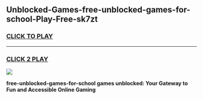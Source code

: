 
## Unblocked-Games-free-unblocked-games-for-school-Play-Free-sk7zt
<h3>
<a href="https://premium76.site?title=free-unblocked-games-for-school&ref=22A">CLICK TO PLAY</a></h3>
<hr>

<h3>
<a href="https://premium76.site?title=free-unblocked-games-for-school&ref=22A">CLICK 2 PLAY</a>
  
</h3>

<a href="https://premium76.site?title=free-unblocked-games-for-school&ref=22A"><img src="https://clearcache.store/games.png"></a>


**free-unblocked-games-for-school games unblocked: Your Gateway to Fun and Accessible Online Gaming**
